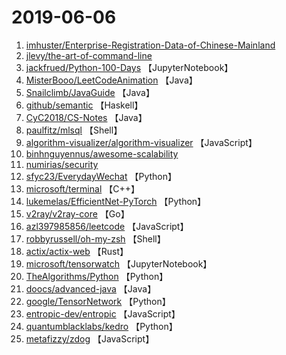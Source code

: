 # 2019-06-06

1. [imhuster/Enterprise-Registration-Data-of-Chinese-Mainland](https://github.com/imhuster/Enterprise-Registration-Data-of-Chinese-Mainland) 
2. [jlevy/the-art-of-command-line](https://github.com/jlevy/the-art-of-command-line) 
3. [jackfrued/Python-100-Days](https://github.com/jackfrued/Python-100-Days) 【JupyterNotebook】
4. [MisterBooo/LeetCodeAnimation](https://github.com/MisterBooo/LeetCodeAnimation) 【Java】
5. [Snailclimb/JavaGuide](https://github.com/Snailclimb/JavaGuide) 【Java】
6. [github/semantic](https://github.com/github/semantic) 【Haskell】
7. [CyC2018/CS-Notes](https://github.com/CyC2018/CS-Notes) 【Java】
8. [paulfitz/mlsql](https://github.com/paulfitz/mlsql) 【Shell】
9. [algorithm-visualizer/algorithm-visualizer](https://github.com/algorithm-visualizer/algorithm-visualizer) 【JavaScript】
10. [binhnguyennus/awesome-scalability](https://github.com/binhnguyennus/awesome-scalability) 
11. [numirias/security](https://github.com/numirias/security) 
12. [sfyc23/EverydayWechat](https://github.com/sfyc23/EverydayWechat) 【Python】
13. [microsoft/terminal](https://github.com/microsoft/terminal) 【C++】
14. [lukemelas/EfficientNet-PyTorch](https://github.com/lukemelas/EfficientNet-PyTorch) 【Python】
15. [v2ray/v2ray-core](https://github.com/v2ray/v2ray-core) 【Go】
16. [azl397985856/leetcode](https://github.com/azl397985856/leetcode) 【JavaScript】
17. [robbyrussell/oh-my-zsh](https://github.com/robbyrussell/oh-my-zsh) 【Shell】
18. [actix/actix-web](https://github.com/actix/actix-web) 【Rust】
19. [microsoft/tensorwatch](https://github.com/microsoft/tensorwatch) 【JupyterNotebook】
20. [TheAlgorithms/Python](https://github.com/TheAlgorithms/Python) 【Python】
21. [doocs/advanced-java](https://github.com/doocs/advanced-java) 【Java】
22. [google/TensorNetwork](https://github.com/google/TensorNetwork) 【Python】
23. [entropic-dev/entropic](https://github.com/entropic-dev/entropic) 【JavaScript】
24. [quantumblacklabs/kedro](https://github.com/quantumblacklabs/kedro) 【Python】
25. [metafizzy/zdog](https://github.com/metafizzy/zdog) 【JavaScript】
